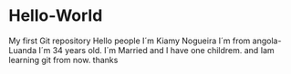 # Hello-World
My first Git repository
Hello people I´m Kiamy Nogueira I´m from angola-Luanda I´m 34 years old. 
I´m Married and I have one childrem. and Iam learning git from now.
thanks
